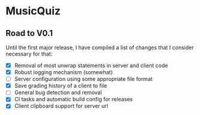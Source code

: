 # MusicQuiz

## Road to V0.1
Until the first major release, I have compiled a list of changes that I consider necessary for that:

 - [x] Removal of most unwrap statements in server and client code
 - [x] Robust logging mechanism (somewhat)
 - [ ] Server configuration using some appropriate file format
 - [x] Save grading history of a client to file
 - [ ] General bug detection and removal
 - [x] CI tasks and automatic build config for releases
 - [x] Client clipboard support for server url